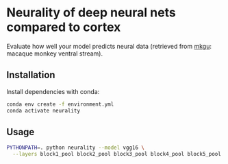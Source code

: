 # Neurality of deep neural nets compared to cortex
Evaluate how well your model predicts neural data 
(retrieved from [mkgu](https://github.com/dicarlolab/mkgu): macaque monkey ventral stream).

## Installation
Install dependencies with conda:
```bash
conda env create -f environment.yml
conda activate neurality
```

## Usage
```bash
PYTHONPATH=. python neurality --model vgg16 \
  --layers block1_pool block2_pool block3_pool block4_pool block5_pool fc1 fc2
```
